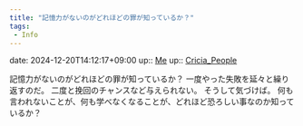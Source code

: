 ```yaml
---
title: "記憶力がないのがどれほどの罪が知っているか？"
tags:
 - Info
---
```


date: 2024-12-20T14:12:17+09:00
up:: [Me](Bar/Novel/Chaos/Me.md)
up:: [Cricia_People](Bar/Novel/Nacaria/Cricia_People.md)

記憶力がないのがどれほどの罪が知っているか？
一度やった失敗を延々と繰り返すのだ。
二度と挽回のチャンスなど与えられない。
そうして気づけば。
何も言われないことが、何も学べなくなることが、どれほど恐ろしい事なのか知っているか？